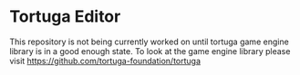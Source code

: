 # Tortuga Editor

This repository is not being currently worked on until tortuga game engine library is in a good enough state. To look at the game engine library please visit https://github.com/tortuga-foundation/tortuga
